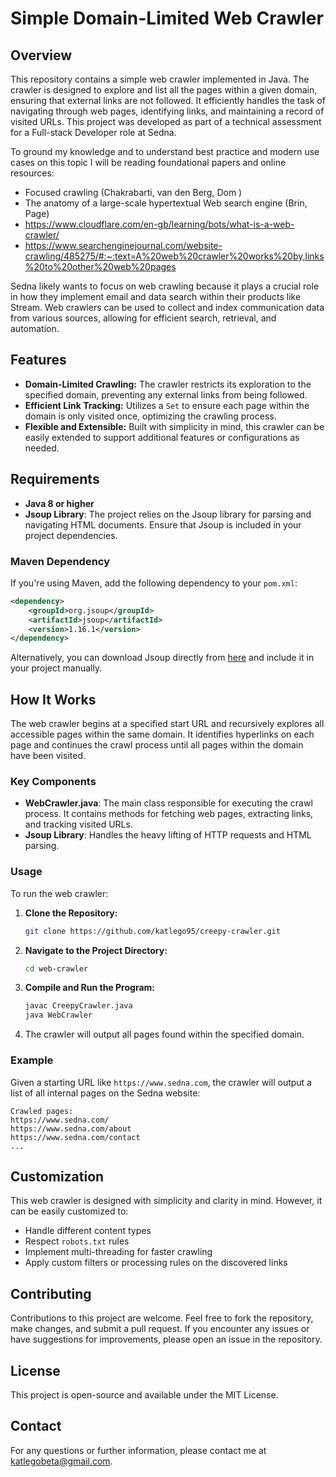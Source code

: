 
# Simple Domain-Limited Web Crawler

## Overview

This repository contains a simple web crawler implemented in Java. The crawler is designed to explore and list all the pages within a given domain, ensuring that external links are not followed. It efficiently handles the task of navigating through web pages, identifying links, and maintaining a record of visited URLs. This project was developed as part of a technical assessment for a Full-stack Developer role at Sedna.

To ground my knowledge and to understand best practice and modern use cases on this topic I will be reading foundational papers and online resources: 

- Focused crawling (Chakrabarti, van den Berg, Dom )
- The anatomy of a large-scale hypertextual Web search engine (Brin, Page)
- https://www.cloudflare.com/en-gb/learning/bots/what-is-a-web-crawler/
- https://www.searchenginejournal.com/website-crawling/485275/#:~:text=A%20web%20crawler%20works%20by,links%20to%20other%20web%20pages

Sedna likely wants to focus on web crawling because it plays a crucial role in how they implement email and data search within their products like Stream. Web crawlers can be used to collect and index communication data from various sources, allowing for efficient search, retrieval, and automation. 

## Features

- **Domain-Limited Crawling:** The crawler restricts its exploration to the specified domain, preventing any external links from being followed.
- **Efficient Link Tracking:** Utilizes a `Set` to ensure each page within the domain is only visited once, optimizing the crawling process.
- **Flexible and Extensible:** Built with simplicity in mind, this crawler can be easily extended to support additional features or configurations as needed.

## Requirements

- **Java 8 or higher**
- **Jsoup Library**: The project relies on the Jsoup library for parsing and navigating HTML documents. Ensure that Jsoup is included in your project dependencies.

### Maven Dependency

If you're using Maven, add the following dependency to your `pom.xml`:

```xml
<dependency>
    <groupId>org.jsoup</groupId>
    <artifactId>jsoup</artifactId>
    <version>1.16.1</version>
</dependency>
```

Alternatively, you can download Jsoup directly from [here](https://jsoup.org/download) and include it in your project manually.

## How It Works

The web crawler begins at a specified start URL and recursively explores all accessible pages within the same domain. It identifies hyperlinks on each page and continues the crawl process until all pages within the domain have been visited.

### Key Components

- **WebCrawler.java**: The main class responsible for executing the crawl process. It contains methods for fetching web pages, extracting links, and tracking visited URLs.
- **Jsoup Library**: Handles the heavy lifting of HTTP requests and HTML parsing.

### Usage

To run the web crawler:

1. **Clone the Repository:**
   ```bash
   git clone https://github.com/katlego95/creepy-crawler.git
   ```
2. **Navigate to the Project Directory:**
   ```bash
   cd web-crawler
   ```
3. **Compile and Run the Program:**
   ```bash
   javac CreepyCrawler.java
   java WebCrawler
   ```
4. The crawler will output all pages found within the specified domain.

### Example

Given a starting URL like `https://www.sedna.com`, the crawler will output a list of all internal pages on the Sedna website:

```plaintext
Crawled pages:
https://www.sedna.com/
https://www.sedna.com/about
https://www.sedna.com/contact
...
```

## Customization

This web crawler is designed with simplicity and clarity in mind. However, it can be easily customized to:
- Handle different content types
- Respect `robots.txt` rules
- Implement multi-threading for faster crawling
- Apply custom filters or processing rules on the discovered links

## Contributing

Contributions to this project are welcome. Feel free to fork the repository, make changes, and submit a pull request. If you encounter any issues or have suggestions for improvements, please open an issue in the repository.

## License

This project is open-source and available under the MIT License.

## Contact

For any questions or further information, please contact me at [katlegobeta@gmail.com](mailto:katlegobeat@gmail.com).
